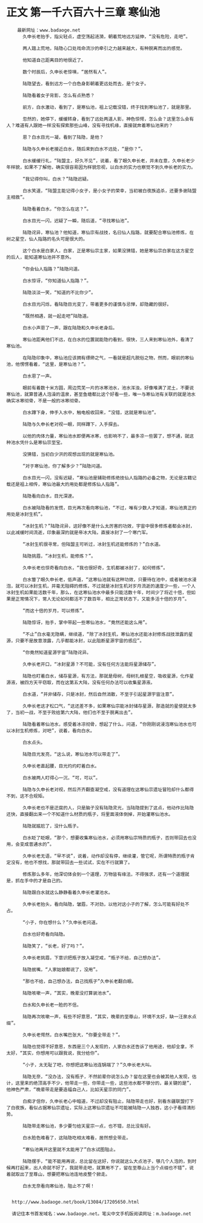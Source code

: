 # 正文 第一千六百六十三章 寒仙池
        最新网址：www.badaoge.net
          久申长老抬手，指尖轻点，虚空荡起涟漪，朝着荒地远方延伸，“没有危险，走吧”。
      
          两人踏上荒地，陆隐心口处戏命流沙的牵引之力越来越大，有种脱离而出的感觉。
      
          他知道自己距离目的地很近了。
      
          数个时辰后，久申长老惊咦，“居然有人”。
      
          陆隐望去，看到远方一个白色身影朝着更远处而去，是个女子。
      
          陆隐看着女子背影，怎么有点熟悉？
      
          前方，白水激动，看到了，是寒仙池，祖上记载没错，终于找到寒仙池了，就是那里。
      
          忽然的，她停下，缓缓转身，看到了远处两道人影，神色惊愕，怎么会？这里怎么会有人？难道有人跟她一样没有探索那些山峰，没有寻找机缘，直接就奔着寒仙池来的？
      
          恩？白水目光一凝，看到了陆隐，是他？
      
          陆隐与久申长老接近白水，随后来到白水不远处，“是你？”。
      
          白水缓缓行礼，“陆盟主，好久不见”，说着，看了眼久申长老，并未在意，久申长老少年样貌，如果不了解他，确实很容易因为样貌忽视，以白水的实力也察觉不到久申长老的实力。
      
          “我记得你叫，白水？”陆隐迟疑。
      
          白水笑道，“陆盟主能记得小女子，是小女子的荣幸，当初被白夜族追杀，还要多谢陆盟主相救”。
      
          陆隐看着白水，“你怎么在这？”。
      
          白水目光一闪，迟疑了一瞬，随后道，“寻找寒仙池”。
      
          陆隐诧异，寒仙池？他知道，寒仙宗有战技，名曰仙人指路，就要配合寒仙池修炼，在树之星空，仙人指路的名头可是很大的。
      
          这个白水是白家人，白家，正是寒仙宗主家，如果没猜错，她是寒仙宗白家在这方星空的后人，能知道寒仙池并不意外。
      
          “你会仙人指路？”陆隐问道。
      
          白水惊讶，“你知道仙人指路？”。
      
          陆隐淡淡一笑，“知道的不比你少”。
      
          白水目光闪烁，看陆隐目光变了，带着更多的谨慎与忌惮，却隐藏的很好。
      
          “既然相遇，就一起走吧”陆隐道。
      
          白水小声恩了一声，跟在陆隐和久申长老身后。
      
          寒仙池距离他们不远，在白水的位置就能隐约看到，很快，三人来到寒仙池外，看清了寒仙池。
      
          在陆隐印象中，寒仙池应该拥有缥缈之气，一看就是超凡脱俗之物，然而，眼前的寒仙池，他愣愣看着，“这里，是寒仙池？”。
      
          白水恩了一声。
      
          眼前有着数十米方圆，周边荒芜一片的冰寒池水，池水浑浊，好像堆满了泥土，不要说寒仙池，就算普通人泡澡的温泉，甚至鱼塘都比这个好看一些，唯一与寒仙池有关联的就是池水确实冰寒彻骨，不是一般的冰寒彻骨。
      
          白水蹲下身，伸手入水中，触电般收回来，“没错，这就是寒仙池”。
      
          陆隐与久申长老对视一眼，同样蹲下，入手探去。
      
          以他的肉体力量，寒仙池水即便再冰寒，也影响不了，最多凉一些罢了，想不通，就这种池水凭什么是寒仙宗至宝。
      
          没猜错，当初白少洪的观想出现的就是寒仙池。
      
          “对于寒仙池，你了解多少？”陆隐问道。
      
          白水目光一闪，没有迟疑，“寒仙池是辅助修炼绝技仙人指路的必备之物，无论是古籍记载还是祖上相传，寒仙池最大的用处都是修炼仙人指路”。
      
          陆隐看向白水，目光深邃。
      
          白水被陆隐看的发慌，目光再次看向寒仙池，“不过，唯有少数人才知道，寒仙池真正的用处是冰封生机”。
      
          “冰封生机？”陆隐诧异，这好像不是什么太厉害的功效，宇宙中很多修炼者都会冰封，以此减缓时间流逝，印象最深的就是帝冰大陆，直接冰封了一个寒门军。
      
          “冰封生机很寻常，但陆盟主可听过，冰封生机还能修炼的？”白水道。
      
          陆隐挑眉，“冰封生机，能修炼？”。
      
          久申长老也惊奇看向白水，“我也很好奇，生机都被冰封了，如何修炼”。
      
          白水瞥了眼久申长老，低声道，“这寒仙池就有这种功效，只要待在池中，或者被池水浸泡，就可以冰封生机，并毫无阻碍的修炼，不过就是冰封生机对岁月流逝的速度少一些，一个人冰封生机如果能活数千年，那么，在这寒仙池水中最多只能活数十年，时间少了将近十倍，但如果是正常情况下，常人无论如何都活不了数百年，相比正常状态下，又能多活十倍的岁月”。
      
          “而这十倍的岁月，可以修炼”。
      
          陆隐惊讶，抬手，掌中带起一些寒仙池水，“竟然还能这么用”。
      
          “不止”白水毫无隐瞒，继续道，“除了冰封生机，寒仙池水还能冰封修炼战技泄露的星源，只要不是故意泄露，几乎都能冰封，以此阻断星源宇宙的感应”。
      
          “你竟然知道星源宇宙”陆隐诧异。
      
          久申长老开口，“冰封星源？不可能，没有任何方法能将星源储存”。
      
          陆隐也盯着白水，储存星源，有方法，那就是母树，母树扎根星空，吸收星源，化作星源液，被四方天平窃取，而在这第五大陆，没有任何办法可以收集星源液。
      
          白水道，“并非储存，只是冰封，然后自然消散，不至于引起星源宇宙注意”。
      
          久申长老这才松口气，“这还差不多，如果寒仙宗能冰封储存星源，那造就的星使就太多了，当初一战，不至于败给第六大陆，他们也不至于脱离出去”。
      
          陆隐看着寒仙池水，感受着冰凉彻骨，想起了什么，问道，“你刚刚说浸泡寒仙池水也可以冰封生机修炼，对吧”，说着，看向白水。
      
          白水点头。
      
          陆隐目光发亮，“这么说，寒仙池水可以带走了”。
      
          久申长老直起腰，目光灼灼盯着白水。
      
          白水被两人盯得心一沉，“可，可以”。
      
          陆隐与久申长老对视，然后齐齐翻查凝空戒，没有道理在这寒仙宗遗址冒险却什么都得不到，这不合规矩。
      
          久申长老也不是迂腐的人，只是脑子没有陆隐灵光，当陆隐提到了这点，他动作比陆隐还快，直接翻出来一个不知道什么材质的瓶子，将里面液体倒掉，开始灌寒仙池水。
      
          陆隐就尴尬了，没什么瓶子。
      
          白水眨了眨眼，“那个，想要收集寒仙池水，必须用寒仙宗特质的瓶子，否则带回去也没用，会变成普通水的”。
      
          久申长老无语，“早不说”，说着，动作却没有停，继续灌，管它呢，所谓特质的瓶子肯定没有，他也不想找，那就带回去一些试试，实在不行就算了。
      
          修炼那么多年，他深切体会到一个道理，万物皆有缘法，不得强求，还有一个道理就是，抓在手中的才是自己的。
      
          陆隐跟白水就这么静静看着久申长老灌池水。
      
          久申长老抬头，看向陆隐，皱眉，不对劲，以他对这小子的了解，怎么可能有好处不占。
      
          “小子，你在想什么？”久申长老问道。
      
          白水也好奇看向陆隐。
      
          陆隐笑了，“长老，好了吗？”。
      
          久申长老挑眉，下意识把瓶子放入凝空戒，“瓶子不给，自己想办法”。
      
          陆隐抿嘴，“人家姑娘都说了，没用”。
      
          “那也不给，自己想办法，自己找瓶子”久申长老翻白眼。
      
          陆隐咳嗽一声，“其实，晚辈没打算装池水”。
      
          白水和久申长老一脸的不信。
      
          陆隐再次咳嗽一声，有些不好意思，“其实，晚辈的至尊山，环境不太好，缺一汪泉水点缀”。
      
          久申长老愕然，白水嘴巴张大，“你要全带走？”。
      
          陆隐也觉得不好意思，东西是三个人发现的，人家白水还告诉了他用途，他却全拿，不太好，“其实，你想用可以跟我说，我分给你”。
      
          “小子，太无耻了吧，你想把这寒仙池连锅端了？”久申长老大叫。
      
          陆隐无奈，“没办法，没有瓶子，不然前辈你说怎么办？留在这里也会被其他人发现，估计，这里来的绝顶高手不少，他带走一些，你带走一些，这些池水都不够分的，最关键的是”，他神色严肃，“晚辈带走是要造福自己人，比如天星宗的同门”。
      
          白痴才信你，久申长老心中暗道，不过却没有阻止，陆隐带走也好，别看东疆联盟打下了白夜族，看似占据寒仙宗遗址，实际上这寒仙宗遗址不可能被陆隐一人独吞，这小子看得清形势。
      
          陆隐带走寒仙池，多少要匀给天星宗一点，也不错，总比没有好。
      
          白水脸色难看了，这陆隐吃相太难看，居然想全带走。
      
          “寒仙池离开这里就不太能用了”白水试图阻止。
      
          陆隐摆手，“能不能用再说，总比留在这好，你说就这么大点池子，够几个人泡的，到时候再打起来，出人命就不好了，我就带走吧，就算用不了，留在至尊山上当个点缀也不错”，说着就取出了至尊山，想要把寒仙池连地皮整个掀走。
      
          白水无奈看向寒仙池，阻止不了啊！
      
      
      http://www.badaoge.net/book/13084/17205650.html
      
      请记住本书首发域名：www.badaoge.net。笔尖中文手机版阅读网址：m.badaoge.net